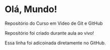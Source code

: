 # Olá, Mundo!
 Repositório do Curso em Video de Git e GitHub

Repositório foi criado durante aula ao vivo!

Essa linha foi adicoinada diretamente no GitHub.
